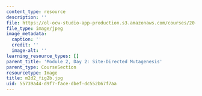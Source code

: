 ```yaml
---
content_type: resource
description: ''
file: https://ol-ocw-studio-app-production.s3.amazonaws.com/courses/20-109-laboratory-fundamentals-in-biological-engineering-spring-2010/55739a44d9f7facedbefdc552b67f7aa_m2d2_fig2b.jpg
file_type: image/jpeg
image_metadata:
  caption: ''
  credit: ''
  image-alt: ''
learning_resource_types: []
parent_title: 'Module 2, Day 2: Site-Directed Mutagenesis'
parent_type: CourseSection
resourcetype: Image
title: m2d2_fig2b.jpg
uid: 55739a44-d9f7-face-dbef-dc552b67f7aa
---
```

